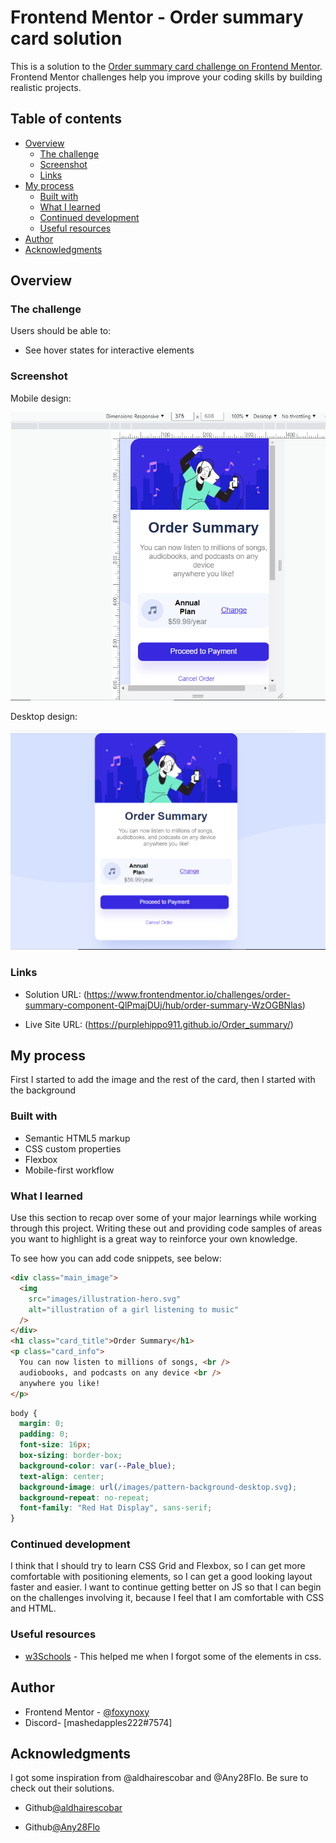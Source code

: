 # Frontend Mentor - Order summary card solution

This is a solution to the [Order summary card challenge on Frontend Mentor](https://www.frontendmentor.io/challenges/order-summary-component-QlPmajDUj). Frontend Mentor challenges help you improve your coding skills by building realistic projects.

## Table of contents

- [Overview](#overview)
  - [The challenge](#the-challenge)
  - [Screenshot](#screenshot)
  - [Links](#links)
- [My process](#my-process)
  - [Built with](#built-with)
  - [What I learned](#what-i-learned)
  - [Continued development](#continued-development)
  - [Useful resources](#useful-resources)
- [Author](#author)
- [Acknowledgments](#acknowledgments)

## Overview

### The challenge

Users should be able to:

- See hover states for interactive elements

### Screenshot

Mobile design:

![](design/mobile2.png)

Desktop design:

![](design/desktop2.png)

### Links

- Solution URL: (https://www.frontendmentor.io/challenges/order-summary-component-QlPmajDUj/hub/order-summary-WzOGBNlas)

- Live Site URL: (https://purplehippo911.github.io/Order_summary/)

## My process

First I started to add the image and the rest of the card, then I started with the background

### Built with

- Semantic HTML5 markup
- CSS custom properties
- Flexbox
- Mobile-first workflow

### What I learned

Use this section to recap over some of your major learnings while working through this project. Writing these out and providing code samples of areas you want to highlight is a great way to reinforce your own knowledge.

To see how you can add code snippets, see below:

```html
<div class="main_image">
  <img
    src="images/illustration-hero.svg"
    alt="illustration of a girl listening to music"
  />
</div>
<h1 class="card_title">Order Summary</h1>
<p class="card_info">
  You can now listen to millions of songs, <br />
  audiobooks, and podcasts on any device <br />
  anywhere you like!
</p>
```

```css
body {
  margin: 0;
  padding: 0;
  font-size: 16px;
  box-sizing: border-box;
  background-color: var(--Pale_blue);
  text-align: center;
  background-image: url(/images/pattern-background-desktop.svg);
  background-repeat: no-repeat;
  font-family: "Red Hat Display", sans-serif;
}
```

### Continued development

I think that I should try to learn CSS Grid and Flexbox, so I can get more comfortable with positioning elements, so I can get a good looking layout faster and easier. I want to continue getting better on JS so that I can begin on the challenges involving it, because I feel that I am comfortable with CSS and HTML.

### Useful resources

- [w3Schools](https://www.w3schools.com) - This helped me when I forgot some of the elements in css.

## Author

- Frontend Mentor - [@foxynoxy](https://www.frontendmentor.io/profile/purplehippo911)
- Discord- [mashedapples222#7574]

## Acknowledgments

I got some inspiration from @aldhairescobar and @Any28Flo. Be sure to check out their solutions.

- Github[@aldhairescobar](https://github.com/aldhairescobar/order-summary-component)

- Github[@Any28Flo](https://github.com/Any28Flo/order-summary-component/tree/final-code)
